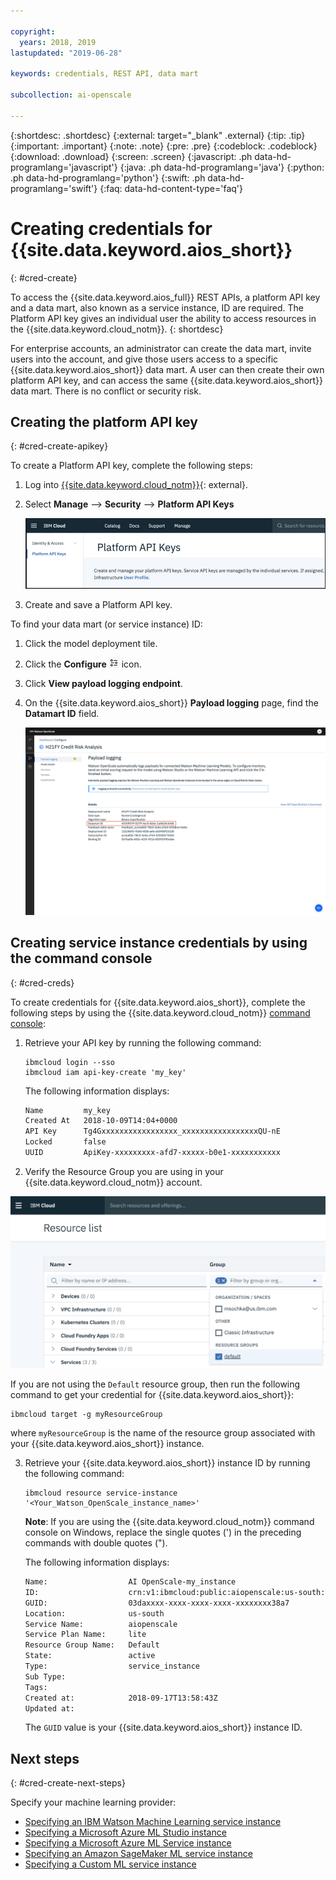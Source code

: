 ```yaml
---

copyright:
  years: 2018, 2019
lastupdated: "2019-06-28"

keywords: credentials, REST API, data mart

subcollection: ai-openscale

---
```


{:shortdesc: .shortdesc}
{:external: target="_blank" .external}
{:tip: .tip}
{:important: .important}
{:note: .note}
{:pre: .pre}
{:codeblock: .codeblock}
{:download: .download}
{:screen: .screen}
{:javascript: .ph data-hd-programlang='javascript'}
{:java: .ph data-hd-programlang='java'}
{:python: .ph data-hd-programlang='python'}
{:swift: .ph data-hd-programlang='swift'}
{:faq: data-hd-content-type='faq'}

# Creating credentials for {{site.data.keyword.aios_short}}
{: #cred-create}

To access the {{site.data.keyword.aios_full}} REST APIs, a platform API key and a data mart, also known as a service instance, ID are required. The Platform API key gives an individual user the ability to access resources in the {{site.data.keyword.cloud_notm}}.
{: shortdesc}

For enterprise accounts, an administrator can create the data mart, invite users into the account, and give those users access to a specific {{site.data.keyword.aios_short}} data mart. A user can then create their own platform API key, and can access the same {{site.data.keyword.aios_short}} data mart. There is no conflict or security risk.

## Creating the platform API key
{: #cred-create-apikey}

To create a Platform API key, complete the following steps:

1. Log into [{{site.data.keyword.cloud_notm}}](https://{DomainName}){: external}.

2. Select **Manage** --> **Security** --> **Platform API Keys**

    ![Platform API Keys](images/cred-api-key.png)

3. Create and save a Platform API key.

To find your data mart (or service instance) ID:

1. Click the model deployment tile. 
2. Click the **Configure** ![the configure icon](images/configure-deployment-button.png) icon.
3. Click **View payload logging endpoint**.
4. On the {{site.data.keyword.aios_short}} **Payload logging** page, find the **Datamart ID** field.

    ![Data Mart ID](images/data-mart-id.png)

## Creating service instance credentials by using the command console
{: #cred-creds}

To create credentials for {{site.data.keyword.aios_short}}, complete the following steps by using the {{site.data.keyword.cloud_notm}} [command console](/docs/cli?topic=cloud-cli-ibmcloud-cli):

1. Retrieve your API key by running the following command:

    ```curl
    ibmcloud login --sso
    ibmcloud iam api-key-create 'my_key'
    ```

    The following information displays:

    ```bash
    Name         my_key
    Created At   2018-10-09T14:04+0000
    API Key      Tg4Gxxxxxxxxxxxxxxxxx_xxxxxxxxxxxxxxxxxQU-nE
    Locked       false
    UUID         ApiKey-xxxxxxxxx-afd7-xxxxx-b0e1-xxxxxxxxxxx
    ```
2. Verify the Resource Group you are using in your {{site.data.keyword.cloud_notm}} account.

  ![Resource Group in Cloud](images/cloud-resource.png)

  If you are not using the `Default` resource group, then run the following command to get your credential for {{site.data.keyword.aios_short}}:

   ```curl
   ibmcloud target -g myResourceGroup
   ```

  where `myResourceGroup` is the name of the resource group associated with your {{site.data.keyword.aios_short}} instance.

3. Retrieve your {{site.data.keyword.aios_short}} instance ID by running the following command:

    ```curl
    ibmcloud resource service-instance '<Your_Watson_OpenScale_instance_name>'
    ```
    **Note**: If you are using the {{site.data.keyword.cloud_notm}} command console on Windows, replace the single quotes (') in the preceding commands with double quotes (").

    The following information displays:

    ```bash
    Name:                  AI OpenScale-my_instance
    ID:                    crn:v1:ibmcloud:public:aiopenscale:us-south:a/c2f2xxxxxxxxxxxx867::
    GUID:                  03daxxxx-xxxx-xxxx-xxxx-xxxxxxxx38a7
    Location:              us-south
    Service Name:          aiopenscale
    Service Plan Name:     lite
    Resource Group Name:   Default
    State:                 active
    Type:                  service_instance
    Sub Type:
    Tags:
    Created at:            2018-09-17T13:58:43Z
    Updated at:
    ```

    The `GUID` value is your {{site.data.keyword.aios_short}} instance ID.
        
## Next steps
{: #cred-create-next-steps}

Specify your machine learning provider:

- [Specifying an IBM Watson Machine Learning service instance](https://test.cloud.ibm.com/docs/services/ai-openscale?topic=ai-openscale-wml-connect)
- [Specifying a Microsoft Azure ML Studio instance](https://test.cloud.ibm.com/docs/services/ai-openscale?topic=ai-openscale-connect-azure)
- [Specifying a Microsoft Azure ML Service instance](https://test.cloud.ibm.com/docs/services/ai-openscale?topic=ai-openscale-connect-azureservice)
- [Specifying an Amazon SageMaker ML service instance](https://test.cloud.ibm.com/docs/services/ai-openscale?topic=ai-openscale-csm-connect)
- [Specifying a Custom ML service instance](https://test.cloud.ibm.com/docs/services/ai-openscale?topic=ai-openscale-co-connect)
